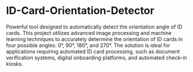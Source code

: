 # ID-Card-Orientation-Detector
Powerful tool designed to automatically detect the orientation angle of ID cards. This project utilizes advanced image processing and machine learning techniques to accurately determine the orientation of ID cards in four possible angles: 0°, 90°, 180°, and 270°. The solution is ideal for applications requiring automated ID card processing, such as document verification systems, digital onboarding platforms, and automated check-in kiosks.
